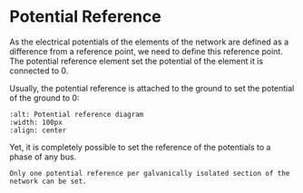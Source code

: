 # Potential Reference

As the electrical potentials of the elements of the network are defined as a difference from a reference point, we
need to define this reference point. The potential reference element set the potential of the element it is connected
to $0$.

Usually, the potential reference is attached to the ground to set the potential of the ground to $0$:

```{image}  /_static/PotentialRef.svg
:alt: Potential reference diagram
:width: 100px
:align: center
```

Yet, it is completely possible to set the reference of the potentials to a phase of any bus.

```{note}
Only one potential reference per galvanically isolated section of the network can be set.
```

